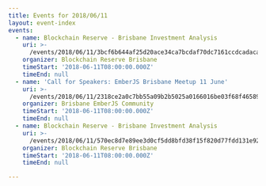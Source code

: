 ```yaml
---
title: Events for 2018/06/11
layout: event-index
events:
  - name: Blockchain Reserve - Brisbane Investment Analysis
    uri: >-
      /events/2018/06/11/3bcf6b644af25d20ace34ca7bcdaf70dc7161ccdcadaca79da03491b0efedd65
    organizer: Blockchain Reserve Brisbane
    timeStart: '2018-06-11T08:00:00.000Z'
    timeEnd: null
  - name: 'Call for Speakers: EmberJS Brisbane Meetup 11 June'
    uri: >-
      /events/2018/06/11/2318ce2a0c7bb55a09b2b5025a0166016be03f68f46589a03b9c19e100e20466
    organizer: Brisbane EmberJS Community
    timeStart: '2018-06-11T08:00:00.000Z'
    timeEnd: null
  - name: Blockchain Reserve - Brisbane Investment Analysis
    uri: >-
      /events/2018/06/11/570ec8d7e89ee3d0cf5dd8bfd38f15f820d77fdd131e92ad080b4a2b3687cf07
    organizer: Blockchain Reserve Brisbane
    timeStart: '2018-06-11T08:00:00.000Z'
    timeEnd: null

---
```

